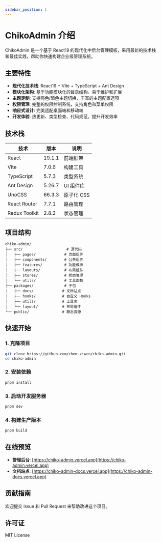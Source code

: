 ```yaml
---
sidebar_position: 1
---
```


# ChikoAdmin 介绍

ChikoAdmin 是一个基于 React19 的现代化中后台管理模板，采用最新的技术栈和最佳实践，帮助你快速构建企业级管理系统。

## 主要特性

- **现代化技术栈**: React19 + Vite + TypeScript + Ant Design
- **模块化架构**: 基于功能模块化的目录结构，易于维护和扩展
- **主题定制**: 支持亮色/暗色主题切换，丰富的主题配置选项
- **权限管理**: 完整的权限控制系统，支持角色和菜单权限
- **响应式设计**: 完美适配桌面端和移动端
- **开发体验**: 热更新、类型检查、代码规范，提升开发效率

## 技术栈

| 技术          | 版本   | 说明       |
| ------------- | ------ | ---------- |
| React         | 19.1.1 | 前端框架   |
| Vite          | 7.0.6  | 构建工具   |
| TypeScript    | 5.7.3  | 类型系统   |
| Ant Design    | 5.26.7 | UI 组件库  |
| UnoCSS        | 66.3.3 | 原子化 CSS |
| React Router  | 7.7.1  | 路由管理   |
| Redux Toolkit | 2.8.2  | 状态管理   |

## 项目结构

```
chiko-admin/
├── src/                    # 源代码
│   ├── pages/             # 页面组件
│   ├── components/        # 公共组件
│   ├── features/          # 功能模块
│   ├── layouts/           # 布局组件
│   ├── stores/            # 状态管理
│   └── utils/             # 工具函数
├── packages/              # 子包
│   ├── docs/             # 文档站点
│   ├── hooks/            # 自定义 Hooks
│   ├── utils/            # 工具库
│   └── layout/           # 布局组件
└── public/               # 静态资源
```

## 快速开始

### 1. 克隆项目

```bash
git clone https://github.com/chen-ziwen/chiko-admin.git
cd chiko-admin
```

### 2. 安装依赖

```bash
pnpm install
```

### 3. 启动开发服务器

```bash
pnpm dev
```

### 4. 构建生产版本

```bash
pnpm build
```

## 在线预览

- **管理后台**: [https://chiko-admin.vercel.app](https://chiko-admin.vercel.app)
- **文档站点**: [https://chiko-admin-docs.vercel.app](https://chiko-admin-docs.vercel.app)

## 贡献指南

欢迎提交 Issue 和 Pull Request 来帮助改进这个项目。

## 许可证

MIT License
